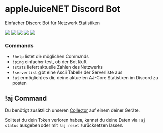 # appleJuiceNET Discord Bot

Einfacher Discord Bot für Netzwerk Statistiken

![](https://img.shields.io/github/v/tag/applejuicenetz/discord-bot.svg?label=version)
![](https://img.shields.io/github/license/applejuicenetz/discord-bot.svg)
![](https://github.com/applejuicenetz/discord-bot/actions/workflows/container.yml/badge.svg)
![](https://img.shields.io/docker/pulls/applejuicenetz/discord-bot)
![](https://img.shields.io/docker/image-size/applejuicenetz/discord-bot)

### Commands
- `!help` listet die möglichen Commands
- `!ping` einfacher test, ob der Bot läuft
- `!stats` liefert aktuelle Zahlen des Netzwerks
- `!serverlist` gibt eine Ascii Tabelle der Serverliste aus
- `!aj` ermöglicht es dir, deine aktuellen AJ-Core Statistiken im Discord zu posten

## !aj Command

Du benötigt zusätzlich unseren [Collector](https://github.com/applejuicenetz/core-information-collector) auf einem deiner Geräte.

Solltest du dein Token verloren haben, 
kannst du deine Daten via `!aj status` ausgeben oder mit `!aj reset` zurücksetzen lassen.
